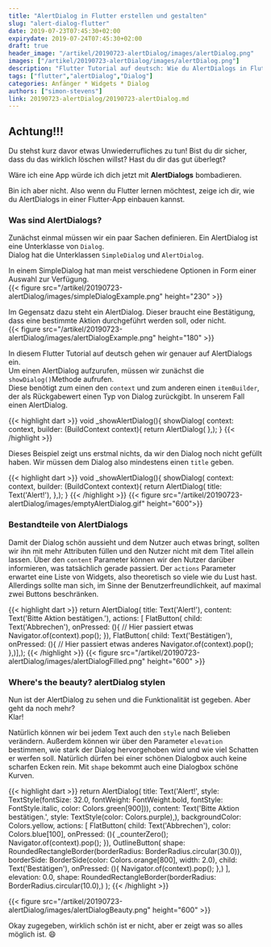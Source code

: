 ```yaml
---
title: "AlertDialog in Flutter erstellen und gestalten"
slug: "alert-dialog-flutter" 
date: 2019-07-23T07:45:30+02:00
expirydate: 2019-07-24T07:45:30+02:00
draft: true
header_image: "/artikel/20190723-alertDialog/images/alertDialog.png"
images: ["/artikel/20190723-alertDialog/images/alertDialog.png"]
description: "Flutter Tutorial auf deutsch: Wie du AlertDialogs in Flutter erstellen und gestalten kannst."
tags: ["flutter","alertDialog","Dialog"]
categories: Anfänger * Widgets * Dialog
authors: ["simon-stevens"]
link: 20190723-alertDialog/20190723-alertDialog.md
---
```


## Achtung!!!

Du stehst kurz davor etwas Unwiederrufliches zu tun! Bist du dir sicher, dass du das wirklich löschen willst? Hast du dir das gut überlegt?

Wäre ich eine App würde ich dich jetzt mit **AlertDialogs** bombadieren.

Bin ich aber nicht. Also wenn du Flutter lernen möchtest, zeige ich dir, wie du AlertDialogs in einer Flutter-App einbauen kannst.


### Was sind AlertDialogs?

Zunächst einmal müssen wir ein paar Sachen definieren. Ein AlertDialog ist eine Unterklasse von `Dialog`. <br>
Dialog hat die Unterklassen `SimpleDialog` und `AlertDialog`.

In einem SimpleDialog hat man meist verschiedene Optionen in Form einer Auswahl zur Verfügung.<br>
{{< figure src="/artikel/20190723-alertDialog/images/simpleDialogExample.png" height="230" >}}

Im Gegensatz dazu steht ein AlertDialog. Dieser braucht eine Bestätigung, dass eine bestimmte Aktion durchgeführt werden soll, oder nicht.<br>
{{< figure src="/artikel/20190723-alertDialog/images/alertDialogExample.png" height="180" >}}

In diesem Flutter Tutorial auf deutsch gehen wir genauer auf AlertDialogs ein.<br>
Um einen AlertDialog aufzurufen, müssen wir zunächst die `showDialog()`Methode aufrufen. <br>
Diese benötigt zum einen den `context` und zum anderen einen `itemBuilder`, der als Rückgabewert einen Typ von Dialog zurückgibt. In unserem Fall einen AlertDialog.


{{< highlight dart >}}
 void _showAlertDialog(){
    showDialog(
      context: context,
      builder: (BuildContext context){
        return AlertDialog(
      },);
  }
{{< /highlight >}}

Dieses Beispiel zeigt uns erstmal nichts, da wir den Dialog noch nicht gefüllt haben.
Wir müssen dem Dialog also mindestens einen `title` geben.<br>

{{< highlight dart >}}
 void _showAlertDialog(){
    showDialog(
      context: context,
      builder: (BuildContext context){
        return AlertDialog(
          title: Text('Alert!'),
      },);
  }
{{< /highlight >}}
{{< figure src="/artikel/20190723-alertDialog/images/emptyAlertDialog.gif" height="600">}}

### Bestandteile von AlertDialogs

Damit der Dialog schön aussieht und dem Nutzer auch etwas bringt, sollten wir ihn mit mehr Attributen füllen und den Nutzer nicht mit dem Titel allein lassen.
Über den `content` Parameter können wir den Nutzer darüber informieren, was tatsächlich gerade passiert. 
Der `actions` Parameter erwartet eine Liste von Widgets, also theoretisch so viele wie du Lust hast. Allerdings sollte man sich, im Sinne der Benutzerfreundlichkeit, auf maximal zwei Buttons beschränken.

{{< highlight dart >}}
return AlertDialog(
          title: Text('Alert!'),
          content: Text('Bitte Aktion bestätigen.'),
          actions: <Widget>[
            FlatButton(
              child: Text('Abbrechen'),
              onPressed: (){
                // Hier passiert etwas
                Navigator.of(context).pop();
              }),
            FlatButton(
              child: Text('Bestätigen'),
              onPressed: (){
                // Hier passiert etwas anderes
                Navigator.of(context).pop();
              },)],);
{{< /highlight >}}
{{< figure src="/artikel/20190723-alertDialog/images/alertDialogFilled.png" height="600" >}}

### Where's the beauty? alertDialog stylen

Nun ist der AlertDialog zu sehen und die Funktionalität ist gegeben. Aber geht da noch mehr?<br>
Klar!

Natürlich können wir bei jedem Text auch den `style` nach Belieben verändern. Außerdem können wir über den Parameter `elevation` bestimmen, wie stark der Dialog hervorgehoben wird und wie viel Schatten er werfen soll.
Natürlich dürfen bei einer schönen Dialogbox auch keine scharfen Ecken rein. Mit `shape` bekommt auch eine Dialogbox schöne Kurven.

{{< highlight dart >}}
return AlertDialog(
          title: Text('Alert!', style: TextStyle(fontSize: 32.0, fontWeight: FontWeight.bold, 
            fontStyle: FontStyle.italic, color: Colors.green[900])),
          content: Text('Bitte Aktion bestätigen.', style: TextStyle(color: Colors.purple),),
          backgroundColor: Colors.yellow,
          actions: <Widget>[
            FlatButton(
              child: Text('Abbrechen'),
              color: Colors.blue[100],
              onPressed: (){
                _counterZero();
                Navigator.of(context).pop();
              }),
            OutlineButton(
              shape: RoundedRectangleBorder(borderRadius: BorderRadius.circular(30.0)),
              borderSide: BorderSide(color: Colors.orange[800], width: 2.0),
              child: Text('Bestätigen'),
              onPressed: (){
                Navigator.of(context).pop();
              },)
          ],
          elevation: 0.0, 
          shape: RoundedRectangleBorder(borderRadius: BorderRadius.circular(10.0),)
          );
{{< /highlight >}}

{{< figure src="/artikel/20190723-alertDialog/images/alertDialogBeauty.png" height="600" >}}

Okay zugegeben, wirklich schön ist er nicht, aber er zeigt was so alles möglich ist. :smile:
